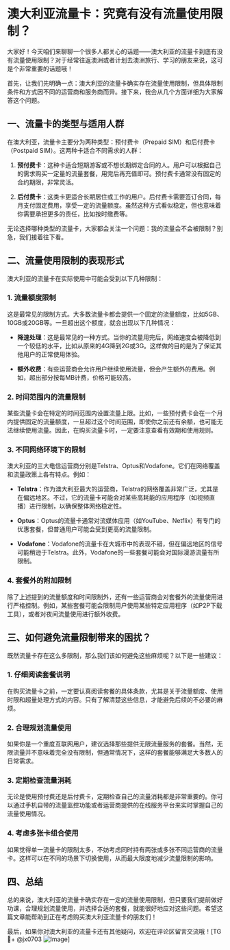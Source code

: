 # 澳大利亚流量卡：究竟有没有流量使用限制？

大家好！今天咱们来聊聊一个很多人都关心的话题——澳大利亚的流量卡到底有没有流量使用限制？对于经常往返澳洲或者计划去澳洲旅行、学习的朋友来说，这可是个非常重要的话题哦！

首先，让我们先明确一点：澳大利亚的流量卡确实存在流量使用限制，但具体限制条件和方式因不同的运营商和服务商而异。接下来，我会从几个方面详细为大家解答这个问题。

## 一、流量卡的类型与适用人群

在澳大利亚，流量卡主要分为两种类型：预付费卡（Prepaid SIM）和后付费卡（Postpaid SIM）。这两种卡适合不同需求的人群：

1. **预付费卡**：这种卡适合短期游客或不想长期绑定合同的人。用户可以根据自己的需求购买一定量的流量套餐，用完后再充值即可。预付费卡通常没有固定的合约期限，非常灵活。

2. **后付费卡**：这类卡更适合长期居住或工作的用户。后付费卡需要签订合同，每月支付固定费用，享受一定的流量额度。虽然这种方式看似稳定，但也意味着你需要承担更多的责任，比如按时缴费等。

无论选择哪种类型的流量卡，大家都会关注一个问题：我的流量会不会被限制？别急，我们接着往下看。

## 二、流量使用限制的表现形式

澳大利亚的流量卡在实际使用中可能会受到以下几种限制：

### 1. 流量额度限制

这是最常见的限制方式。大多数流量卡都会提供一个固定的流量额度，比如5GB、10GB或20GB等。一旦超出这个额度，就会出现以下几种情况：

- **降速处理**：这是最常见的一种方式。当你的流量用完后，网络速度会被降低到一个较低的水平，比如从原来的4G降到2G或3G。这样做的目的是为了保证其他用户的正常使用体验。
  
- **额外收费**：有些运营商会允许用户继续使用流量，但会产生额外的费用。例如，超出部分按每MB计费，价格可能较高。

### 2. 时间范围内的流量限制

某些流量卡会在特定的时间范围内设置流量上限。比如，一些预付费卡会在一个月内提供固定的流量额度，一旦超过这个时间范围，即使你之前还有余额，也可能无法继续使用流量。因此，在购买流量卡时，一定要注意查看有效期和使用规则。

### 3. 不同网络环境下的限制

澳大利亚的三大电信运营商分别是Telstra、Optus和Vodafone。它们在网络覆盖和流量政策上各有特点。例如：

- **Telstra**：作为澳大利亚最大的运营商，Telstra的网络覆盖非常广泛，尤其是在偏远地区。不过，它的流量卡可能会对某些高耗能的应用程序（如视频直播）进行限制，以确保整体网络稳定性。
  
- **Optus**：Optus的流量卡通常对流媒体应用（如YouTube、Netflix）有专门的优惠套餐，但普通用户可能会受到更高的流量限制。

- **Vodafone**：Vodafone的流量卡在大城市中的表现不错，但在偏远地区的信号可能稍逊于Telstra。此外，Vodafone的一些套餐可能会对国际漫游流量有所限制。

### 4. 套餐外的附加限制

除了上述提到的流量额度和时间限制外，还有一些运营商会对套餐外的流量使用进行严格控制。例如，某些套餐可能会限制用户使用某些特定应用程序（如P2P下载工具），或者对夜间流量使用进行额外收费。

## 三、如何避免流量限制带来的困扰？

既然流量卡存在这么多限制，那么我们该如何避免这些麻烦呢？以下是一些建议：

### 1. 仔细阅读套餐说明

在购买流量卡之前，一定要认真阅读套餐的具体条款，尤其是关于流量额度、使用时限和超量处理方式的内容。只有了解清楚这些信息，才能避免后续的不必要的麻烦。

### 2. 合理规划流量使用

如果你是一个重度互联网用户，建议选择那些提供无限流量服务的套餐。当然，无限流量并不意味着完全没有限制，但通常情况下，这样的套餐能够满足大多数人的日常需求。

### 3. 定期检查流量消耗

无论是使用预付费还是后付费卡，定期检查自己的流量消耗都是非常重要的。你可以通过手机自带的流量监控功能或者运营商提供的在线服务平台来实时掌握自己的流量使用情况。

### 4. 考虑多张卡组合使用

如果觉得单一流量卡的限制太多，不妨考虑同时持有两张或多张不同运营商的流量卡。这样可以在不同的场景下切换使用，从而最大限度地减少流量限制的影响。

## 四、总结

总的来说，澳大利亚的流量卡确实存在一定的流量使用限制，但只要我们提前做好功课，合理规划流量使用，并选择合适的套餐，就能很好地应对这些问题。希望这篇文章能帮助到正在考虑购买澳大利亚流量卡的朋友们！

最后，如果你对澳大利亚的流量卡还有其他疑问，欢迎在评论区留言交流哦！[TG💪+ @jx0703 ![Image](https://github.com/user-attachments/assets/dbca1d08-cadb-493c-b0ec-ad6f7a83f270)]